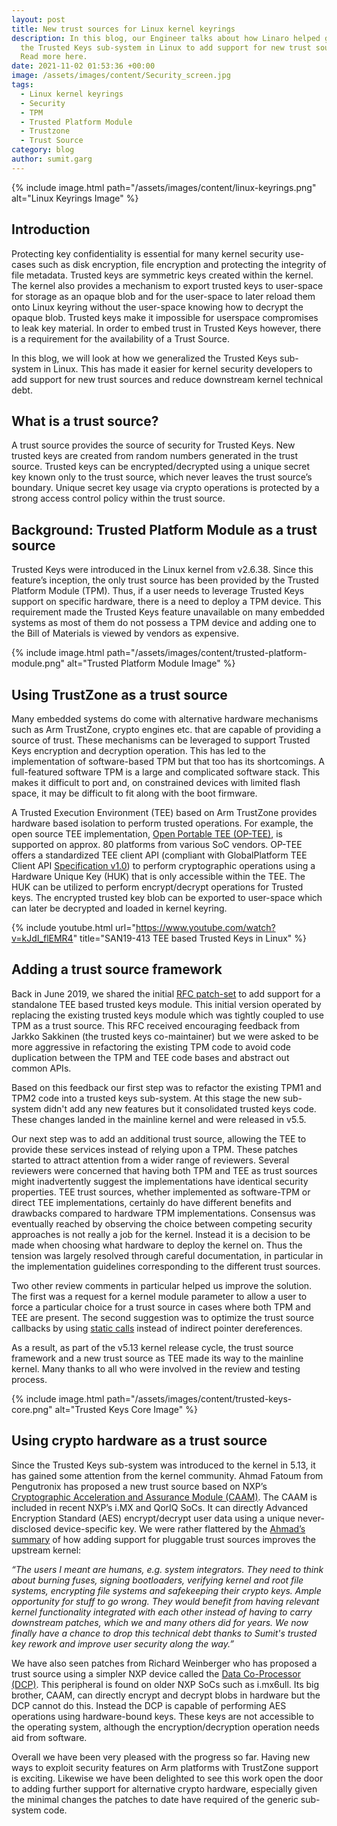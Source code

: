 ```yaml
---
layout: post
title: New trust sources for Linux kernel keyrings
description: In this blog, our Engineer talks about how Linaro helped generalize
  the Trusted Keys sub-system in Linux to add support for new trust sources.
  Read more here.
date: 2021-11-02 01:53:36 +00:00
image: /assets/images/content/Security_screen.jpg
tags:
  - Linux kernel keyrings
  - Security
  - TPM
  - Trusted Platform Module
  - Trustzone
  - Trust Source
category: blog
author: sumit.garg
---
```

{% include image.html path="/assets/images/content/linux-keyrings.png" alt="Linux Keyrings Image" %}



## Introduction

Protecting key confidentiality is essential for many kernel security use-cases such as disk encryption, file encryption and protecting the integrity of file metadata. Trusted keys are symmetric keys created within the kernel. The kernel also provides a mechanism to export trusted keys to user-space for storage as an opaque blob and for the user-space to later reload them onto Linux keyring without the user-space knowing how to decrypt the opaque blob. Trusted keys make it impossible for userspace compromises to leak key material. In order to embed trust in Trusted Keys however, there is a requirement for the availability of a Trust Source. 

In this blog, we will look at how we generalized the Trusted Keys sub-system in Linux. This has made it easier for kernel security developers to add support for new trust sources and reduce downstream kernel technical debt.



## What is a trust source?

A trust source provides the source of security for Trusted Keys. New trusted keys are created from random numbers generated in the trust source. Trusted keys can be encrypted/decrypted using a unique secret key known only to the trust source, which never leaves the trust source’s boundary. Unique secret key usage via crypto operations is protected by a strong access control policy within the trust source.



## Background: Trusted Platform Module as a trust source

Trusted Keys were introduced in the Linux kernel from v2.6.38. Since this feature’s inception, the only trust source has been provided by the Trusted Platform Module (TPM). Thus, if a user needs to leverage Trusted Keys support on specific hardware, there is a need to deploy a TPM device. This requirement made the Trusted Keys feature unavailable on many embedded systems as most of them do not possess a TPM device and adding one to the Bill of Materials is viewed by vendors as expensive.

{% include image.html path="/assets/images/content/trusted-platform-module.png" alt="Trusted Platform Module Image" %}



## Using TrustZone as a trust source

Many embedded systems do come with alternative hardware mechanisms such as Arm TrustZone, crypto engines etc. that are capable of  providing a source of trust. These mechanisms can be leveraged to support Trusted Keys encryption and decryption operation. This has led to the implementation of software-based TPM but that too has its shortcomings. A full-featured software TPM is a large and complicated software stack. This makes it difficult to port and, on constrained devices with limited flash space, it may be difficult to fit along with the boot firmware.

A Trusted Execution Environment (TEE) based on Arm TrustZone provides hardware based isolation to perform trusted operations. For example, the open source TEE implementation, [Open Portable TEE (OP-TEE)](https://optee.readthedocs.io/en/latest/), is supported on approx. 80 platforms from various SoC vendors. OP-TEE offers a standardized TEE client API (compliant with GlobalPlatform TEE Client API [Specification v1.0](https://globalplatform.org/specs-library/tee-client-api-specification/)) to perform cryptographic operations using a Hardware Unique Key (HUK) that is only accessible within the TEE. The HUK can be utilized to perform encrypt/decrypt operations for Trusted keys. The encrypted trusted key blob can be exported to user-space which can later be decrypted and loaded in kernel keyring.

{% include youtube.html url="https://www.youtube.com/watch?v=kJdI_flEMR4" title="SAN19-413 TEE based Trusted Keys in Linux" %}



## Adding a trust source framework

Back in June 2019, we shared the initial [RFC patch-set](https://lore.kernel.org/lkml/1560421833-27414-1-git-send-email-sumit.garg@linaro.org/) to add support for a standalone TEE based trusted keys module. This initial version operated by replacing the existing trusted keys module which was tightly coupled to use TPM as a trust source. This RFC received encouraging feedback from Jarkko Sakkinen (the trusted keys co-maintainer) but we were asked to be more aggressive in refactoring the existing TPM code to avoid code duplication between the TPM and TEE code bases and abstract out common APIs.

Based on this feedback our first step was to refactor the existing TPM1 and TPM2 code into a trusted keys sub-system. At this stage the new sub-system didn't add any new features but it consolidated trusted keys code. These changes landed in the mainline kernel and were released in v5.5.

Our next step was to add an additional trust source, allowing the TEE to provide these services instead of relying upon a TPM. These patches started to attract attention from a wider range of reviewers. Several reviewers were concerned that having both TPM and TEE as trust sources might inadvertently suggest the implementations have identical security properties. TEE trust sources, whether implemented as software-TPM or direct TEE implementations, certainly do have different benefits and drawbacks compared to hardware TPM implementations. Consensus was eventually reached by observing the choice between competing security approaches is not really a job for the kernel. Instead it is a decision to be made when choosing what hardware to deploy the kernel on. Thus the tension was largely resolved through careful documentation, in particular in the implementation guidelines corresponding to the different trust sources.

Two other review comments in particular helped us improve the solution. The first was a request for a kernel module parameter to allow a user to force a particular choice for a trust source in cases where both TPM and TEE are present. The second suggestion was to optimize the trust source callbacks by using [static calls](https://lwn.net/Articles/815908/) instead of indirect pointer dereferences.

As a result, as part of the v5.13 kernel release cycle, the trust source framework and a new trust source as TEE made its way to the mainline kernel. Many thanks to all who were involved in the review and testing process.

{% include image.html path="/assets/images/content/trusted-keys-core.png" alt="Trusted Keys Core Image" %}



## Using crypto hardware as a trust source

Since the Trusted Keys sub-system was introduced to the kernel in 5.13, it has gained some attention from the kernel community. Ahmad Fatoum from Pengutronix has proposed a new trust source based on NXP’s [Cryptographic Acceleration and Assurance Module (CAAM)](https://lore.kernel.org/linux-integrity/cover.9fc9298fd9d63553491871d043a18affc2dbc8a8.1626885907.git-series.a.fatoum@pengutronix.de/). The CAAM is included in recent NXP’s i.MX and QorIQ SoCs. It can directly Advanced Encryption Standard (AES) encrypt/decrypt user data using a unique never-disclosed device-specific key. We were rather flattered by the [Ahmad’s summary](https://lore.kernel.org/linux-integrity/1530428a-ad2c-a169-86a7-24bfafb9b9bd@pengutronix.de/) of how adding support for pluggable trust sources improves the upstream kernel:

*“The users I meant are humans, e.g. system integrators. They need to think about
burning fuses, signing bootloaders, verifying kernel and root file systems, encrypting file systems and safekeeping their crypto keys. Ample opportunity for stuff to go wrong. They would benefit from having relevant kernel functionality integrated with each other instead of having to carry downstream patches, which we and many others did for years. We now finally have a chance to drop this technical debt thanks to Sumit's trusted key rework and improve user security along the way.”*

We have also seen patches from Richard Weinberger who has proposed a trust source using a simpler NXP device called the [Data Co-Processor (DCP)](https://lore.kernel.org/linux-integrity/20210614201620.30451-1-richard@nod.at/). This peripheral is found on older NXP SoCs such as i.mx6ull. Its big brother, CAAM, can directly encrypt and decrypt blobs in hardware but the DCP cannot do this. Instead the DCP is capable of performing AES operations using hardware-bound keys. These keys are not accessible to the operating system, although the encryption/decryption operation needs aid from software.

Overall we have been very pleased with the progress so far. Having new ways to exploit security features on Arm platforms with TrustZone support is exciting. Likewise we have been delighted to see this work open the door to adding further support for alternative crypto hardware, especially given the minimal changes the patches to date have required of the generic sub-system code.